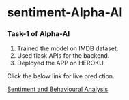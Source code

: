 # sentiment-Alpha-AI

<h3>Task-1 of Alpha-AI</h3>

1. Trained the model on IMDB dataset.
2. Used flask APIs for the backend.
3. Deployed the APP on HEROKU.

Click the below link for live prediction.

[Sentiment and Behavioural Analysis](https://sentiment-alpha-ai.herokuapp.com/)
